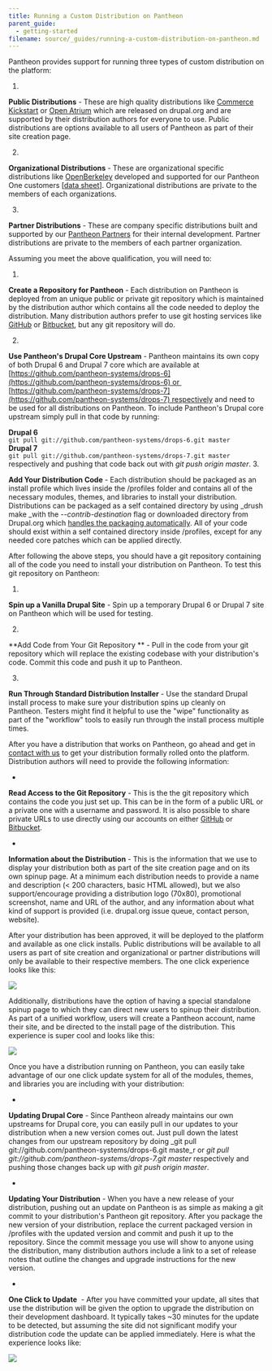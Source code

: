 ```yaml
---
title: Running a Custom Distribution on Pantheon
parent_guide:
  - getting-started
filename: source/_guides/running-a-custom-distribution-on-pantheon.md
---
```


Pantheon provides support for running three types of custom distribution on the platform:

1.

**Public Distributions** - These are high quality distributions like [Commerce Kickstart](http://drupal.org/project/commerce_kickstart) or [Open Atrium](http://drupal.org/project/openatrium) which are released on drupal.org and are supported by their distribution authors for everyone to use. Public distributions are options available to all users of Pantheon as part of their site creation page.

2.

**Organizational Distributions** - These are organizational specific distributions like [OpenBerkeley](http://vcaf.berkeley.edu/initiatives/vcio-projects/open-berkeley) developed and supported for our Pantheon One customers [[data sheet](https://www.getpantheon.com/sites/default/files/Zeus%20Plan%20Datasheet.pdf)]. Organizational distributions are private to the members of each organizations.

3.

**Partner Distributions** - These are company specific distributions built and supported by our [Pantheon Partners](https://www.getpantheon.com/partners/program) for their internal development. Partner distributions are private to the members of each partner organization.

Assuming you meet the above qualification, you will need to:

1.

**Create a Repository for Pantheon** - Each distribution on Pantheon is deployed from an unique public or private git repository which is maintained by the distribution author which contains all the code needed to deploy the distribution. Many distribution authors prefer to use git hosting services like [GitHub](https://github.com/) or [Bitbucket](https://bitbucket.org/), but any git repository will do.

2.

**Use Pantheon's Drupal Core Upstream** - Pantheon maintains its own copy of both Drupal 6 and Drupal 7 core which are available at [https://github.com/pantheon-systems/drops-6](https://github.com/pantheon-systems/drops-6) or  [https://github.com/pantheon-systems/drops-7](https://github.com/pantheon-systems/drops-7) respectively and need to be used for all distributions on Pantheon. To include Pantheon's Drupal core upstream simply pull in that code by running:



**Drupal 6**  
`git pull git://github.com/pantheon-systems/drops-6.git master`  
**Drupal 7**  
`git pull git://github.com/pantheon-systems/drops-7.git master` respectively and pushing that code back out with _git push origin master_.
3.

**Add Your Distribution Code** - Each distribution should be packaged as an install profile which lives inside the /profiles folder and contains all of the necessary modules, themes, and libraries to install your distribution. Distributions can be packaged as a self contained directory by using _drush make _with the _--contrib-destination_ flag or downloaded directory from Drupal.org which [handles the packaging automatically](http://drupal.org/developing/distributions/drupalorg). All of your code should exist within a self contained directory inside /profiles, except for any needed core patches which can be applied directly.

​After following the above steps, you should have a git repository containing all of the code you need to install your distribution on Pantheon. To test this git repository on Pantheon:

1.

**Spin up a Vanilla Drupal Site** - Spin up a temporary Drupal 6 or Drupal 7 site on Pantheon which will be used for testing.

2.

**Add Code from Your Git Repository ** - Pull in the code from your git repository which will replace the existing codebase with your distribution's code. Commit this code and push it up to Pantheon.

3.

**Run Through Standard Distribution Installer** - Use the standard Drupal install process to make sure your distribution spins up cleanly on Pantheon. Testers might find it helpful to use the "wipe" functionality as part of the "workflow" tools to easily run through the install process multiple times. 

After you have a distribution that works on Pantheon, go ahead and get in [contact with us](https://www.getpantheon.com/contact) to get your distribution formally rolled onto the platform. Distribution authors will need to provide the following information:

-

**Read Access to the Git Repository** - This is the the git repository which contains the code you just set up. This can be in the form of a public URL or a private one with a username and password. It is also possible to share private URLs to use directly using our accounts on either [GitHub](http://github.com/gf-pantheon) or [Bitbucket](https://bitbucket.org/pantheon_distributions). 

-

**Information about the Distribution** - This is the information that we use to display your distribution both as part of the site creation page and on its own spinup page. At a minimum each distribution needs to provide a name and description (< 200 characters, basic HTML allowed), but we also support/encourage providing a distribution logo (70x80), promotional screenshot, name and URL of the author, and any information about what kind of support is provided (i.e. drupal.org issue queue, contact person, website).

After your distribution has been approved, it will be deployed to the platform and available as one click installs. Public distributions will be available to all users as part of site creation and organizational or partner distributions will only be available to their respective members. The one click experience looks like this:

![](https://pantheon-systems.desk.com/customer/portal/attachments/150755)

Additionally, distributions have the option of having a special standalone spinup page to which they can direct new users to spinup their distribution. As part of a unified workflow, users will create a Pantheon account, name their site, and be directed to the install page of the distribution. This experience is super cool and looks like this:

![](https://pantheon-systems.desk.com/customer/portal/attachments/150737)

Once you have a distribution running on Pantheon, you can easily take advantage of our one click update system for all of the modules, themes, and libraries you are including with your distribution:

-

**Updating Drupal Core** - Since Pantheon already maintains our own upstreams for Drupal core, you can easily pull in our updates to your distribution when a new version comes out. Just pull down the latest changes from our upstream repository by doing _git pull git://github.com/pantheon-systems/drops-6.git maste_r or _git pull git://github.com/pantheon-systems/drops-7.git master_ respectively and pushing those changes back up with _git push origin master_.

-

**Updating Your Distribution** - When you have a new release of your distribution, pushing out an update on Pantheon is as simple as making a git commit to your distribution's Pantheon git repository. After you package the new version of your distribution, replace the current packaged version in /profiles with the updated version and commit and push it up to the repository. Since the commit message you use will show to anyone using the distribution, many distribution authors include a link to a set of release notes that outline the changes and upgrade instructions for the new version.

-

**One Click to Update**  - After you have committed your update, all sites that use the distribution will be given the option to upgrade the distribution on their development dashboard. It typically takes ~30 minutes for the update to be detected, but assuming the site did not significant modify your distribution code the update can be applied immediately. Here is what the experience looks like:

![](https://pantheon-systems.desk.com/customer/portal/attachments/150756)
